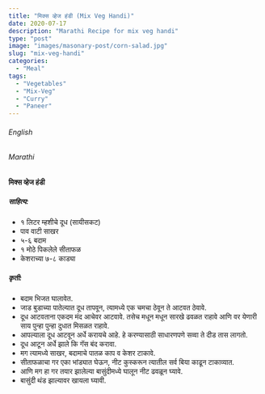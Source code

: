 ```yaml
---
title: "मिक्स व्हेज हंडी (Mix Veg Handi)"
date: 2020-07-17
description: "Marathi Recipe for mix veg handi"
type: "post"
image: "images/masonary-post/corn-salad.jpg"
slug: "mix-veg-handi"
categories: 
  - "Meal"
tags:
  - "Vegetables"
  - "Mix-Veg"
  - "Curry"
  - "Paneer"
---
```


###### English






###### Marathi


#### मिक्स व्हेज हंडी


##### साहित्य:

- १ लिटर म्हशीचे दूध (सायीसकट)
- पाव वाटी साखर 
- ५-६ बदाम 
- १ मोठे पिकलेले सीताफळ 
- केशराच्या ७-८ काड्या 



##### कृती: 


- बदाम भिजत घालावेत. 
- जाड बुडाच्या पातेल्यात दूध तापवून, त्यामध्ये एक चमचा ठेवून ते आटवत ठेवावे. 
- दूध आटवताना एकदम मंद आचेवर आटवावे. तसेच मधून मधून सारखे ढवळत राहावे आणि वर येणारी साय पुन्हा पुन्हा दुधात मिसळत राहावे. 
- आपल्याला दूध आटवून अर्धे करायचे आहे. हे करण्यासाठी साधारणपणे सव्वा ते दीड तास लागतो. 
- दूध आटून अर्धे झाले कि गॅस बंद करावा. 
- मग त्यामध्ये साखर, बदामाचे पातळ काप व केशर टाकावे. 
- सीताफळाचा गर एका भांड्यात घेऊन, नीट कुस्करून त्यातील सर्व बिया काढून टाकाव्यात. 
- आणि मग हा गर तयार झालेल्या बासुंदीमध्ये घालून नीट ढवळून घ्यावे. 
- बासुंदी थंड झाल्यावर खायला घ्यावी. 



